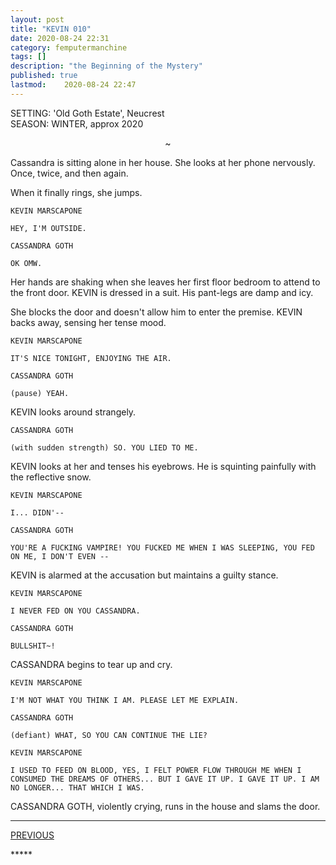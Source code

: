 ```yaml
---
layout: post
title: "KEVIN 010"
date: 2020-08-24 22:31
category: femputermanchine
tags: []
description: "the Beginning of the Mystery"
published: true
lastmod:	2020-08-24 22:47
---
```

[//]: # ( 8/24/20  -added)

SETTING: 'Old Goth Estate', Neucrest<br/>
SEASON: WINTER, approx 2020

<center>~</center>

Cassandra is sitting alone in her house. She looks at her phone nervously. Once, twice, and then again. 

When it finally rings, she jumps.

```
KEVIN MARSCAPONE

HEY, I'M OUTSIDE.
```

```
CASSANDRA GOTH 

OK OMW.
```

Her hands are shaking when she leaves her first floor bedroom to attend to the front door. KEVIN is dressed in a suit. His pant-legs are damp and icy.

She blocks the door and doesn't allow him to enter the premise. KEVIN backs away, sensing her tense mood. 

```
KEVIN MARSCAPONE 

IT'S NICE TONIGHT, ENJOYING THE AIR.
```

```
CASSANDRA GOTH  

(pause) YEAH.
```

KEVIN looks around strangely.

```
CASSANDRA GOTH  

(with sudden strength) SO. YOU LIED TO ME.
```

KEVIN looks at her and tenses his eyebrows. He is squinting painfully with the reflective snow.

```
KEVIN MARSCAPONE 

I... DIDN'--
```

```
CASSANDRA GOTH 

YOU'RE A FUCKING VAMPIRE! YOU FUCKED ME WHEN I WAS SLEEPING, YOU FED ON ME, I DON'T EVEN --
```

KEVIN is alarmed at the accusation but maintains a guilty stance.

```
KEVIN MARSCAPONE

I NEVER FED ON YOU CASSANDRA.
```

```
CASSANDRA GOTH 

BULLSHIT~!
```

CASSANDRA begins to tear up and cry.

```
KEVIN MARSCAPONE

I'M NOT WHAT YOU THINK I AM. PLEASE LET ME EXPLAIN.
```

```
CASSANDRA GOTH 

(defiant) WHAT, SO YOU CAN CONTINUE THE LIE?
```

```
KEVIN MARSCAPONE

I USED TO FEED ON BLOOD, YES, I FELT POWER FLOW THROUGH ME WHEN I CONSUMED THE DREAMS OF OTHERS... BUT I GAVE IT UP. I GAVE IT UP. I AM NO LONGER... THAT WHICH I WAS.
```

CASSANDRA GOTH, violently crying, runs in the house and slams the door.



*****
<div class="fpmc-nav">

<span class="fpmc-nav-prev"><a href="{{ 'kevin-ix' | prepend: site.baseurl }}">PREVIOUS</a></span>

<!--<span class="fpmc-nav-next"><a href="{{ 'kevin-xi' | prepend: site.baseurl }}">NEXT</a></span> -->

</div>
*****
